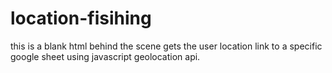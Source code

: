 # location-fisihing
this is a blank html behind the scene gets the user location link to a specific google sheet using javascript geolocation api.
